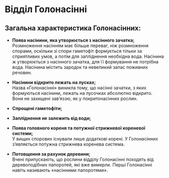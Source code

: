 # Відділ Голонасінні

## Загальна характеристика Голонасінних:

-   **Поява насінини, яка утворюється з насінного зачатка;**<br>
    Розмноження насінням має більше переваг, ніж розмноження спорами, оскільки зі спори гаметофіт формується тільки за сприятливих умов, а потім для запліднення необхідна вода. Насінина ж утворюється з насінного зачатка, для її формування не потрібна вода. Насінина містить зародок та невеликий запас поживних речовин.

-   **Насінини відкрито лежать на лусках;**<br>
    Назва «Голонасінні» виникла тому, що насінні зачатки, з яких формуються насінини, лежать на лусочках абсолютно відкрито. Вони не захищені зав’яззю, як у покритонасінних рослин.

-   **Спрощені гаметофіти;**

-   **Запліднення не залежить від води;**

-   **Поява головного кореня та потужної стрижневої кореневої
    системи;**<br>
    У вищих спорових існували лише додаткові корені. У Голонасінних з’являється потужна стрижнева коренева система.

-   **Потовщення за рахунок деревини;**<br>
    Вчені припускають, що рослини відділу Голонасінні походять від деревоподібних папоротей, які вже вимерли. Перші Голонасінні навіть називають «насінними папоротями».



